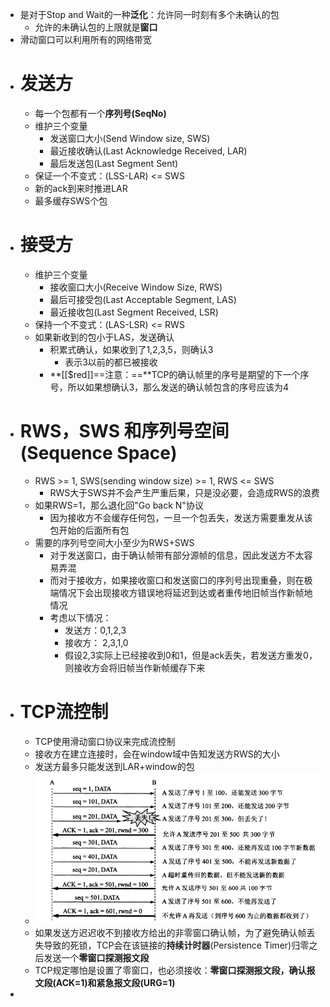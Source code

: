 - 是对于Stop and Wait的一种**泛化**：允许同一时刻有多个未确认的包
	- 允许的未确认包的上限就是**窗口**
- 滑动窗口可以利用所有的网络带宽
- # 发送方
	- 每一个包都有一个**序列号(SeqNo)**
	- 维护三个变量
		- 发送窗口大小(Send Window size, SWS)
		- 最近接收确认(Last Acknowledge Received, LAR)
		- 最后发送包(Last Segment Sent)
	- 保证一个不变式：(LSS-LAR) <= SWS
	- 新的ack到来时推进LAR
	- 最多缓存SWS个包
- # 接受方
	- 维护三个变量
		- 接收窗口大小(Receive Window Size, RWS)
		- 最后可接受包(Last Acceptable Segment, LAS)
		- 最近接收包(Last Segment Received, LSR)
	- 保持一个不变式：(LAS-LSR) <= RWS
	- 如果新收到的包小于LAS，发送确认
		- 积累式确认，如果收到了1,2,3,5，则确认3
			- 表示3以前的都已被接收
		- **[[$red]]==注意：==**TCP的确认帧里的序号是期望的下一个序号，所以如果想确认3，那么发送的确认帧包含的序号应该为4
- # RWS，SWS 和序列号空间(Sequence Space)
	- RWS >= 1, SWS(sending window size) >= 1, RWS <= SWS
		- RWS大于SWS并不会产生严重后果，只是没必要，会造成RWS的浪费
	- 如果RWS=1，那么退化回"Go back N"协议
		- 因为接收方不会缓存任何包，一旦一个包丢失，发送方需要重发从该包开始的后面所有包
	- 需要的序列号空间大小至少为RWS+SWS
		- 对于发送窗口，由于确认帧带有部分源帧的信息，因此发送方不太容易弄混
		- 而对于接收方，如果接收窗口和发送窗口的序列号出现重叠，则在极端情况下会出现接收方错误地将延迟到达或者重传地旧帧当作新帧地情况
		- 考虑以下情况：
			- 发送方：0,1,2,3
			- 接收方：     2,3,1,0
			- 假设2,3实际上已经接收到0和1，但是ack丢失，若发送方重发0，则接收方会将旧帧当作新帧缓存下来
- # TCP流控制
	- TCP使用滑动窗口协议来完成流控制
	- 接收方在建立连接时，会在window域中告知发送方RWS的大小
	- 发送方最多只能发送到LAR+window的包
	- ![image.png](../assets/image_1675533624146_0.png)
	- 如果发送方迟迟收不到接收方给出的非零窗口确认帧，为了避免确认帧丢失导致的死锁，TCP会在该链接的**持续计时器**(Persistence Timer)归零之后发送一个**零窗口探测报文段**
	- TCP规定哪怕是设置了零窗口，也必须接收：**零窗口探测报文段，确认报文段(ACK=1)和紧急报文段(URG=1)**
-
